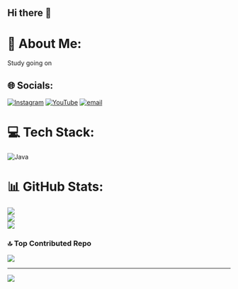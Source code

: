 ## Hi there 👋

# 💫 About Me:
Study going on


## 🌐 Socials:
[![Instagram](https://img.shields.io/badge/Instagram-%23E4405F.svg?logo=Instagram&logoColor=white)](https://instagram.com/chandana.v.bhagya) [![YouTube](https://img.shields.io/badge/YouTube-%23FF0000.svg?logo=YouTube&logoColor=white)](https://youtube.com/@Chandana_bhagya) [![email](https://img.shields.io/badge/Email-D14836?logo=gmail&logoColor=white)](mailto:chandana.v.bhagya@gmail.com) 

# 💻 Tech Stack:
![Java](https://img.shields.io/badge/java-%23ED8B00.svg?style=for-the-badge&logo=openjdk&logoColor=white)
# 📊 GitHub Stats:
![](https://github-readme-stats.vercel.app/api?username=ChandanaV-27&theme=dark&hide_border=false&include_all_commits=false&count_private=false)<br/>
![](https://nirzak-streak-stats.vercel.app/?user=ChandanaV-27&theme=dark&hide_border=false)<br/>
![](https://github-readme-stats.vercel.app/api/top-langs/?username=ChandanaV-27&theme=dark&hide_border=false&include_all_commits=false&count_private=false&layout=compact)

### 🔝 Top Contributed Repo
![](https://github-contributor-stats.vercel.app/api?username=ChandanaV-27&limit=5&theme=dark&combine_all_yearly_contributions=true)

---
[![](https://visitcount.itsvg.in/api?id=ChandanaV-27&icon=0&color=0)](https://visitcount.itsvg.in)

<!-- Proudly created with GPRM ( https://gprm.itsvg.in ) -->

